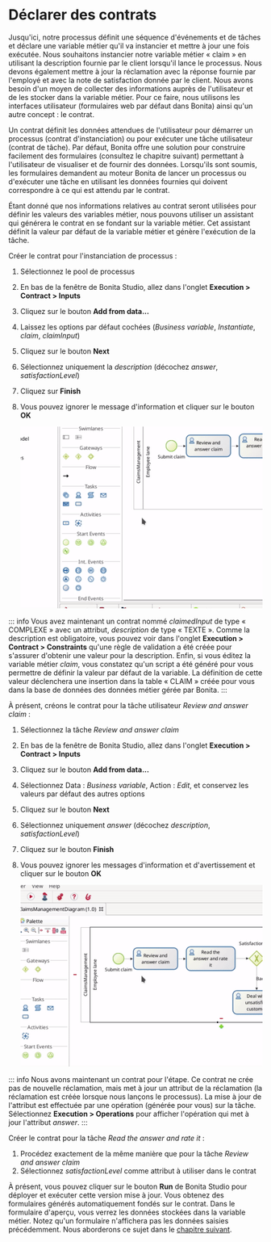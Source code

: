 # Déclarer des contrats

Jusqu'ici, notre processus définit une séquence d'événements et de tâches et déclare une variable métier qu'il va instancier et mettre à jour une fois exécutée. Nous souhaitons instancier notre variable métier « claim » en utilisant la description fournie par le client lorsqu'il lance le processus. Nous devons également mettre à jour la réclamation avec la réponse fournie par l'employé et avec la note de satisfaction donnée par le client. Nous avons besoin d'un moyen de collecter des informations auprès de l'utilisateur et de les stocker dans la variable métier. Pour ce faire, nous utilisons les interfaces utilisateur (formulaires web par défaut dans Bonita) ainsi qu'un autre concept : le contrat.

Un contrat définit les données attendues de l'utilisateur pour démarrer un processus (contrat d'instanciation) ou pour exécuter une tâche utilisateur (contrat de tâche). Par défaut, Bonita offre une solution pour construire facilement des formulaires (consultez le chapitre suivant) permettant à l'utilisateur de visualiser et de fournir des données. Lorsqu'ils sont soumis, les formulaires demandent au moteur Bonita de lancer un processus ou d'exécuter une tâche en utilisant les données fournies qui doivent correspondre à ce qui est attendu par le contrat.

Étant donné que nos informations relatives au contrat seront utilisées pour définir les valeurs des variables métier, nous pouvons utiliser un assistant qui générera le contrat en se fondant sur la variable métier. Cet assistant définit la valeur par défaut de la variable métier et génère l'exécution de la tâche.

Créer le contrat pour l'instanciation de processus :
1. Sélectionnez le pool de processus
1. En bas de la fenêtre de Bonita Studio, allez dans l'onglet **Execution > Contract > Inputs**
1. Cliquez sur le bouton **Add from data...**
1. Laissez les options par défaut cochées (_Business variable_, _Instantiate_, _claim_, _claimInput_)
1. Cliquez sur le bouton **Next**
1. Sélectionnez uniquement la _description_ (décochez _answer_, _satisfactionLevel_)
1. Cliquez sur **Finish**
1. Vous pouvez ignorer le message d'information et cliquer sur le bouton **OK**

   ![Declare process instantiation contract](images/getting-started-tutorial/declare-contracts/declare-process-instantiation-contract.gif)<!--{.img-responsive .img-thumbnail}-->

::: info
Vous avez maintenant un contrat nommé _claimedInput_ de type « COMPLEXE » avec un attribut, _description_ de type « TEXTE ». Comme la description est obligatoire, vous pouvez voir dans l'onglet **Execution > Contract > Constraints** qu'une règle de validation a été créée pour s'assurer d'obtenir une valeur pour la description. Enfin, si vous éditez la variable métier _claim_, vous constatez qu'un script a été généré pour vous permettre de définir la valeur par défaut de la variable. La définition de cette valeur déclenchera une insertion dans la table « CLAIM » créée pour vous dans la base de données des données métier gérée par Bonita.
:::

À présent, créons le contrat pour la tâche utilisateur _Review and answer claim_ :
1. Sélectionnez la tâche _Review and answer claim_
1. En bas de la fenêtre de Bonita Studio, allez dans l'onglet **Execution > Contract > Inputs**
1. Cliquez sur le bouton **Add from data...**
1. Sélectionnez Data : _Business variable_, Action : _Edit_, et conservez les valeurs par défaut des autres options
1. Cliquez sur le bouton **Next**
1. Sélectionnez uniquement _answer_ (décochez _description_, _satisfactionLevel_)
1. Cliquez sur le bouton **Finish**
1. Vous pouvez ignorer les messages d'information et d'avertissement et cliquer sur le bouton **OK**

   ![Declare user task contract](images/getting-started-tutorial/declare-contracts/declare-user-task-contract.gif)<!--{.img-responsive .img-thumbnail}-->

::: info
Nous avons maintenant un contrat pour l'étape. Ce contrat ne crée pas de nouvelle réclamation, mais met à jour un attribut de la réclamation (la réclamation est créée lorsque nous lançons le processus). La mise à jour de l'attribut est effectuée par une opération (générée pour vous) sur la tâche. Sélectionnez **Execution > Operations** pour afficher l'opération qui met à jour l'attribut _answer_.
:::

Créer le contrat pour la tâche _Read the answer and rate it_ :
1. Procédez exactement de la même manière que pour la tâche _Review and answer claim_ 
1. Sélectionnez _satisfactionLevel_ comme attribut à utiliser dans le contrat

À présent, vous pouvez cliquer sur le bouton **Run** de Bonita Studio pour déployer et exécuter cette version mise à jour. Vous obtenez des formulaires générés automatiquement fondés sur le contrat. Dans le formulaire d'aperçu, vous verrez les données stockées dans la variable métier. Notez qu'un formulaire n'affichera pas les données saisies précédemment. Nous aborderons ce sujet dans le [chapitre suivant](create-web-user-interfaces.md).
